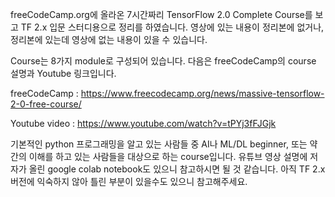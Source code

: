 freeCodeCamp.org에 올라온 7시간짜리 TensorFlow 2.0 Complete Course를 보고 TF 2.x 입문 스터디용으로 정리를 하였습니다. 영상에 있는 내용이 정리본에 없거나, 정리본에 있는데 영상에 없는 내용이 있을 수 있습니다. 

Course는 8가지 module로 구성되어 있습니다. 다음은 freeCodeCamp의 course 설명과 Youtube 링크입니다.

freeCodeCamp : https://www.freecodecamp.org/news/massive-tensorflow-2-0-free-course/

Youtube video : https://www.youtube.com/watch?v=tPYj3fFJGjk 

기본적인 python 프로그래밍을 알고 있는 사람들 중 AI나 ML/DL beginner, 또는 약간의 이해를 하고 있는 사람들을 대상으로 하는 course입니다. 유튜브 영상 설명에 저자가 올린 google colab notebook도 있으니 참고하시면 될 것 같습니다. 아직 TF 2.x 버전에 익숙하지 않아 틀린 부분이 있을수도 있으니 참고해주세요.
